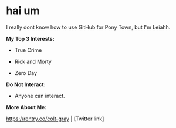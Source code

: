 # hai um



I really dont know how to use GitHub for Pony Town, but I'm Leiahh.



**My Top 3 Interests:**

* True Crime

* Rick and Morty

* Zero Day



**Do Not Interact:**

* Anyone can interact.


**More About Me:**

https://rentry.co/colt-gray | [Twitter link] 
